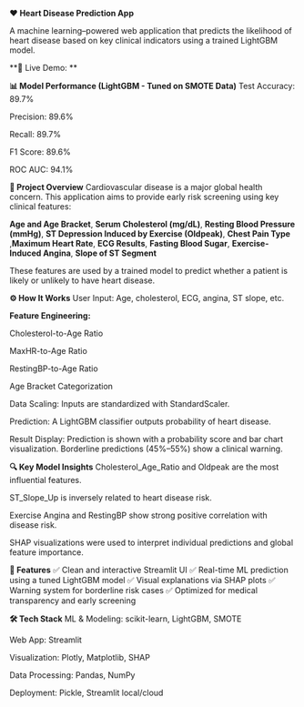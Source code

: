 **❤️ Heart Disease Prediction App**

A machine learning–powered web application that predicts the likelihood of heart disease based on key clinical indicators using a trained LightGBM model.

**🔗 Live Demo: **


**📊 Model Performance (LightGBM - Tuned on SMOTE Data)**
Test Accuracy: 89.7%

Precision: 89.6%

Recall: 89.7%

F1 Score: 89.6%

ROC AUC: 94.1%

**📌 Project Overview**
Cardiovascular disease is a major global health concern. This application aims to provide early risk screening using key clinical features:

**Age and Age Bracket**, **Serum Cholesterol (mg/dL)**, **Resting Blood Pressure (mmHg)**, **ST Depression Induced by Exercise (Oldpeak)**, **Chest Pain Type** ,**Maximum Heart Rate**, **ECG Results**, **Fasting Blood Sugar**, **Exercise-Induced Angina**, **Slope of ST Segment**

These features are used by a trained model to predict whether a patient is likely or unlikely to have heart disease.

**⚙️ How It Works**
User Input: Age, cholesterol, ECG, angina, ST slope, etc.

**Feature Engineering:**

Cholesterol-to-Age Ratio

MaxHR-to-Age Ratio

RestingBP-to-Age Ratio

Age Bracket Categorization

Data Scaling: Inputs are standardized with StandardScaler.

Prediction: A LightGBM classifier outputs probability of heart disease.

Result Display: Prediction is shown with a probability score and bar chart visualization. Borderline predictions (45%–55%) show a clinical warning.

**🔍 Key Model Insights**
Cholesterol_Age_Ratio and Oldpeak are the most influential features.

ST_Slope_Up is inversely related to heart disease risk.

Exercise Angina and RestingBP show strong positive correlation with disease risk.

SHAP visualizations were used to interpret individual predictions and global feature importance.

**🚀 Features**
✅ Clean and interactive Streamlit UI
✅ Real-time ML prediction using a tuned LightGBM model
✅ Visual explanations via SHAP plots
✅ Warning system for borderline risk cases
✅ Optimized for medical transparency and early screening

**🛠️ Tech Stack**
ML & Modeling: scikit-learn, LightGBM, SMOTE

Web App: Streamlit

Visualization: Plotly, Matplotlib, SHAP

Data Processing: Pandas, NumPy

Deployment: Pickle, Streamlit local/cloud
